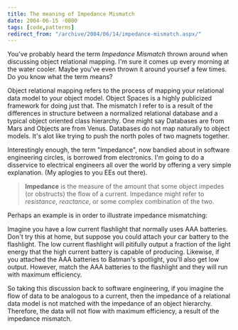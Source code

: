 ```yaml
---
title: The meaning of Impedance Mismatch
date: 2004-06-15 -0800
tags: [code,patterns]
redirect_from: "/archive/2004/06/14/impedance-mismatch.aspx/"
---
```


You've probably heard the term *Impedance Mismatch* thrown around when
discussing object relational mapping. I'm sure it comes up every morning
at the water cooler. Maybe you've even thrown it around yoursef a few
times. Do you know what the term means?

Object relational mapping refers to the process of mapping your
relational data model to your object model. Object Spaces is a highly
publicized framework for doing just that. The mismatch I refer to is a
result of the differences in structure between a normalized relational
database and a typical object oriented class hierarchy. One might say
Databases are from Mars and Objects are from Venus. Databases do not map
naturally to object models. It's alot like trying to push the north
poles of two magnets together.

Interestingly enough, the term "Impedance", now bandied about in
software engineering circles, is borrowed from electronics. I'm going to
do a disservice to electrical engineers all over the world by offering
a very simple explanation. (My aplogies to you EEs out there).

> **Impedance** is the measure of the amount that some object impedes
> (or obstructs) the flow of a current. Impedance might refer to
> *resistance*, *reactance*, or some complex combination of the two.

Perhaps an example is in order to illustrate impedance mismatching:

Imagine you have a low current flashlight that normally uses AAA
batteries. Don't try this at home, but suppose you could attach your car
battery to the flashlight. The low current flashlight will pitifully
output a fraction of the light energy that the high current battery is
capable of producing. Likewise, if you attached the AAA batteries to
Batman's spotlight, you'll also get low output. However, match the AAA
batteries to the flashlight and they will run with maximum efficiency.

So taking this discussion back to software engineering, if you imagine
the flow of data to be analogous to a current, then the impedance of a
relational data model is not matched with the impedance of an object
hierarchy. Therefore, the data will not flow with maximum efficiency, a
result of the impedance mismatch.

